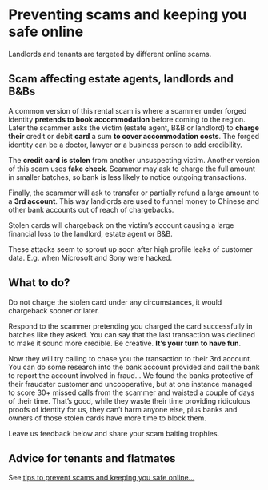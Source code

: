 Preventing scams and keeping you safe online
============================================
Landlords and tenants are targeted by different online scams.

Scam affecting estate agents, landlords and B&Bs
------------------------------------------------
A common version of this rental scam is where a scammer under forged identity
**pretends to book accommodation** before coming to the region. Later the
scammer asks the victim (estate agent, B&B or landlord) to **charge their**
credit or debit **card** a sum **to cover accommodation costs**. The forged
identity can be a doctor, lawyer or a business person to add credibility.

The **credit card is stolen** from another unsuspecting victim. Another version
of this scam uses **fake check**. Scammer may ask to charge the full amount in
smaller batches, so bank is less likely to notice outgoing transactions.

Finally, the scammer will ask to transfer or partially refund a large amount to
a **3rd account**. This way landlords are used to funnel money to Chinese and
other bank accounts out of reach of chargebacks.

Stolen cards will chargeback on the victim’s account causing a large financial
loss to the landlord, estate agent or B&B.

These attacks seem to sprout up soon after high profile leaks of customer data.
E.g. when Microsoft and Sony were hacked.

What to do?
-----------
Do not charge the stolen card under any circumstances, it would chargeback
sooner or later.

Respond to the scammer pretending you charged the card successfully in batches
like they asked. You can say that the last transaction was declined to make it
sound more credible. Be creative. **It’s your turn to have fun**.

Now they will try calling to chase you the transaction to their 3rd account. You
can do some research into the bank account provided and call the bank to report
the account involved in fraud... We found the banks protective of their
fraudster customer and uncooperative, but at one instance managed to score 30+
missed calls from the scammer and waisted a couple of days of their time. That’s
good, while they waste their time providing ridiculous proofs of identity for
us, they can’t harm anyone else, plus banks and owners of those stolen cards
have more time to block them.

Leave us feedback below and share your scam baiting trophies.

Advice for tenants and flatmates
--------------------------------
See [tips to prevent scams and keeping you safe online...](/help/safety)
